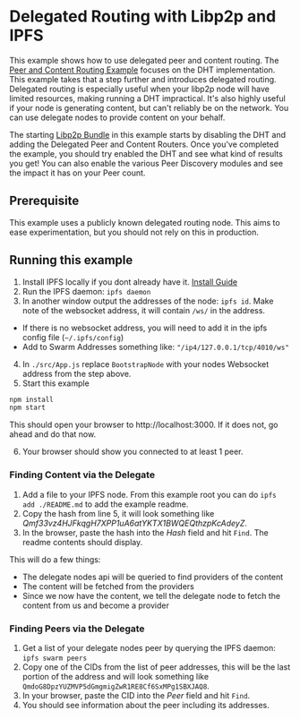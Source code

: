 # Delegated Routing with Libp2p and IPFS

This example shows how to use delegated peer and content routing. The [Peer and Content Routing Example](../peer-and-content-routing) focuses on the DHT implementation. This example takes that a step further and introduces delegated routing. Delegated routing is especially useful when your libp2p node will have limited resources, making running a DHT impractical. It's also highly useful if your node is generating content, but can't reliably be on the network. You can use delegate nodes to provide content on your behalf.

The starting [Libp2p Bundle](./src/libp2p-bundle.js) in this example starts by disabling the DHT and adding the Delegated Peer and Content Routers.
Once you've completed the example, you should try enabled the DHT and see what kind of results you get! You can also enable the various Peer Discovery modules and see the impact it has on your Peer count.

## Prerequisite

This example uses a publicly known delegated routing node. This aims to ease experimentation, but you should not rely on this in production.

## Running this example

1. Install IPFS locally if you dont already have it. [Install Guide](https://docs.ipfs.tech/install/)
2. Run the IPFS daemon: `ipfs daemon`
3. In another window output the addresses of the node: `ipfs id`. Make note of the websocket address, it will contain `/ws/` in the address.
  - If there is no websocket address, you will need to add it in the ipfs config file (`~/.ipfs/config`)
  - Add to Swarm Addresses something like: `"/ip4/127.0.0.1/tcp/4010/ws"`
4. In `./src/App.js` replace `BootstrapNode` with your nodes Websocket address from the step above.
5. Start this example

```sh
npm install
npm start
```

This should open your browser to http://localhost:3000. If it does not, go ahead and do that now.

6. Your browser should show you connected to at least 1 peer.

### Finding Content via the Delegate
1. Add a file to your IPFS node. From this example root you can do `ipfs add ./README.md` to add the example readme.
2. Copy the hash from line 5, it will look something like *Qmf33vz4HJFkqgH7XPP1uA6atYKTX1BWQEQthzpKcAdeyZ*.
3. In the browser, paste the hash into the *Hash* field and hit `Find`. The readme contents should display.

This will do a few things:
* The delegate nodes api will be queried to find providers of the content
* The content will be fetched from the providers
* Since we now have the content, we tell the delegate node to fetch the content from us and become a provider

### Finding Peers via the Delegate
1. Get a list of your delegate nodes peer by querying the IPFS daemon: `ipfs swarm peers`
2. Copy one of the CIDs from the list of peer addresses, this will be the last portion of the address and will look something like `QmdoG8DpzYUZMVP5dGmgmigZwR1RE8Cf6SxMPg1SBXJAQ8`.
3. In your browser, paste the CID into the *Peer* field and hit `Find`.
4. You should see information about the peer including its addresses.
